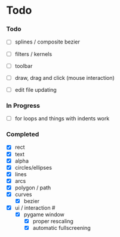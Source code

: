 # Todo

### Todo
 - [ ] splines / composite bezier
 - [ ] filters / kernels

 - [ ] toolbar
 - [ ] draw, drag and click (mouse interaction)
 - [ ] edit file updating

### In Progress

 - [ ] for loops and things with indents work

### Completed

 - [x] rect
 - [x] text
 - [x] alpha
 - [x] circles/ellipses
 - [x] lines
 - [x] arcs
 - [x] polygon / path
 - [x] curves
    - [x] bezier
 - [x] ui / interaction #
   - [x] pygame window
      - [x] proper rescaling
      - [x] automatic fullscreening
